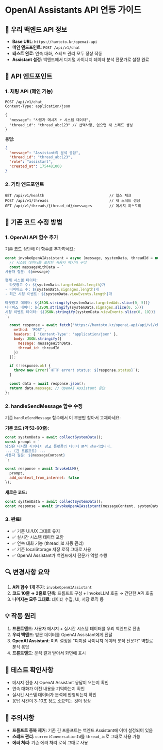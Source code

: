 # OpenAI Assistants API 연동 가이드

## 🔗 우리 백엔드 API 정보
- **Base URL**: `https://hamtoto.kr/openai-api`
- **메인 엔드포인트**: `POST /api/v1/chat`
- **테스트 완료**: 연속 대화, 스레드 관리 모두 정상 작동
- **Assistant 설정**: 백엔드에서 디지털 사이니지 데이터 분석 전문가로 설정 완료

## 📡 API 엔드포인트

### 1. 채팅 API (메인 기능)
```http
POST /api/v1/chat
Content-Type: application/json

{
  "message": "사용자 메시지 + 시스템 데이터",
  "thread_id": "thread_abc123" // 선택사항, 없으면 새 스레드 생성
}
```

**응답:**
```json
{
  "message": "Assistant의 분석 응답",
  "thread_id": "thread_abc123",
  "role": "assistant", 
  "created_at": 1754481000
}
```

### 2. 기타 엔드포인트
```http
GET /api/v1/health                              // 헬스 체크
POST /api/v1/threads                            // 새 스레드 생성
GET /api/v1/threads/{thread_id}/messages        // 메시지 히스토리
```

## 📝 기존 코드 수정 방법

### 1. OpenAI API 함수 추가

기존 코드 상단에 이 함수를 추가하세요:

```javascript
const invokeOpenAIAssistant = async (message, systemData, threadId = null) => {
  // 시스템 데이터를 포함한 사용자 메시지 구성
  const messageWithData = `
사용자 질문: ${message}

현재 시스템 데이터:
- 타겟광고 수: ${systemData.targetedAds.length}개
- 디바이스 수: ${systemData.signages.length}개  
- 최근 시청 이벤트: ${systemData.viewEvents.length}개

타겟광고 데이터: ${JSON.stringify(systemData.targetedAds.slice(0, 5))}
디바이스 데이터: ${JSON.stringify(systemData.signages.slice(0, 5))}
시청 이벤트 데이터: ${JSON.stringify(systemData.viewEvents.slice(0, 10))}
`;

  const response = await fetch('https://hamtoto.kr/openai-api/api/v1/chat', {
    method: 'POST',
    headers: { 'Content-Type': 'application/json' },
    body: JSON.stringify({
      message: messageWithData,
      thread_id: threadId
    })
  });

  if (!response.ok) {
    throw new Error(`HTTP error! status: ${response.status}`);
  }

  const data = await response.json();
  return data.message; // OpenAI Assistant 응답
};
```

### 2. handleSendMessage 함수 수정

기존 `handleSendMessage` 함수에서 이 부분만 찾아서 교체하세요:

**기존 코드 (약 52-60줄):**
```javascript
const systemData = await collectSystemData();
const prompt = `
당신은 디지털 사이니지 광고 플랫폼의 데이터 분석 전문가입니다. 
... (긴 프롬프트) ...
사용자 질문: ${messageContent}
`;

const response = await InvokeLLM({
  prompt,
  add_context_from_internet: false
});
```

**새로운 코드:**
```javascript
const systemData = await collectSystemData();
const response = await invokeOpenAIAssistant(messageContent, systemData, currentConversationId);
```

### 3. 완료!

- ✅ 기존 UI/UX 그대로 유지
- ✅ 실시간 시스템 데이터 포함
- ✅ 연속 대화 기능 (thread_id 자동 관리)
- ✅ 기존 localStorage 저장 로직 그대로 사용
- ✅ OpenAI Assistant가 백엔드에서 전문가 역할 수행

## 🔍 변경사항 요약

1. **API 함수 1개 추가**: `invokeOpenAIAssistant`
2. **코드 10줄 → 2줄로 단축**: 프롬프트 구성 + InvokeLLM 호출 → 간단한 API 호출
3. **나머지는 모두 그대로**: 데이터 수집, UI, 저장 로직 등

## 💡 작동 원리

1. **프론트엔드**: 사용자 메시지 + 실시간 시스템 데이터를 우리 백엔드로 전송
2. **우리 백엔드**: 받은 데이터를 OpenAI Assistant에게 전달
3. **OpenAI Assistant**: 미리 설정된 "디지털 사이니지 데이터 분석 전문가" 역할로 분석 응답
4. **프론트엔드**: 분석 결과 받아서 화면에 표시

## 🧪 테스트 확인사항

- 메시지 전송 시 OpenAI Assistant 응답이 오는지 확인
- 연속 대화가 이전 내용을 기억하는지 확인  
- 실시간 시스템 데이터가 분석에 반영되는지 확인
- 응답 시간이 3-10초 정도 소요되는 것이 정상

## 🚨 주의사항

- **프롬프트 중복 제거**: 기존 긴 프롬프트는 백엔드 Assistant에 이미 설정되어 있음
- **스레드 관리**: `currentConversationId`를 `thread_id`로 그대로 사용 가능
- **에러 처리**: 기존 에러 처리 로직 그대로 사용